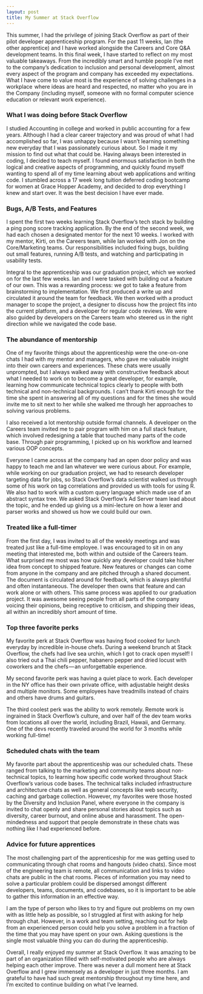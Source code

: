 ```yaml
---
layout: post
title: My Summer at Stack Overflow
---
```


This summer, I had the privilege of joining Stack Overflow as part of their pilot developer apprenticeship program. For the past 11 weeks, Ian (the other apprentice) and I have worked alongside the Careers and Core Q&A development teams. In this final week, I have started to reflect on my most valuable takeaways. From the incredibly smart and humble people I’ve met to the company’s dedication to inclusion and personal development, almost every aspect of the program and company has exceeded my expectations. What I have come to value most is the experience of solving challenges in a workplace  where ideas are heard and respected, no matter who you are in the Company (including myself, someone with no formal computer science education or relevant work experience).

### What I was doing before Stack Overflow
I studied Accounting in college and worked in public accounting for a few years. Although I had a clear career trajectory and was proud of what I had accomplished so far, I was unhappy because I wasn’t learning something new everyday that I was passionately curious about. So I made it my mission to find out what that could be. Having always been interested in coding, I decided to teach myself. I found enormous satisfaction in both the logical and creative aspects of programming, and quickly found myself wanting to spend all of my time learning about web applications and writing code. I stumbled across a 17 week long tuition deferred coding bootcamp for women at Grace Hopper Academy, and decided to drop everything I knew and start over. It was the best decision I have ever made. 

### Bugs, A/B Tests, and Features
I spent the first two weeks learning Stack Overflow’s tech stack by building a ping pong score tracking application. By the end of the second week, we had each chosen a designated mentor for the next 10 weeks. I worked with my mentor, Kirti, on the Careers team, while Ian worked with Jon on the Core/Marketing teams. Our responsibilities included fixing bugs, building out small features, running A/B tests, and watching and participating in usability tests.

Integral to the apprenticeship was our graduation project, which we worked on for the last few weeks. Ian and I were tasked with building out a feature of our own. This was a rewarding process: we got to take a feature from brainstorming to implementation. We first produced a write up and circulated it around the team for feedback. We then worked with a product manager to scope the project, a designer to discuss how the project fits into the current platform, and a developer for regular code reviews. We were also guided by developers on the Careers team who steered us in the right direction while we navigated the code base.

### The abundance of mentorship
One of my favorite things about the apprenticeship were the one-on-one chats I had with my mentor and managers, who gave me valuable insight into their own careers and experiences. These chats were usually unprompted, but I always walked away with constructive feedback about what I needed to work on to become a great developer, for example, learning how communicate technical topics clearly to people with both technical and non-technical backgrounds. I can’t thank Kirti enough for the time she spent in answering all of my questions and for the times she would invite me to sit next to her while she walked me through her approaches to solving various problems.

I also received a lot mentorship outside formal channels. A developer on the Careers team invited me to pair program with him on a full stack feature, which involved redesigning a table that touched many parts of the code base. Through pair programming, I picked up on his workflow and learned various OOP concepts.

Everyone I came across at the company had an open door policy and was happy to teach me and Ian whatever we were curious about. For example, while working on our graduation project, we had to research developer targeting data for jobs, so Stack Overflow’s data scientist walked us through some of his work on tag correlations and provided us with tools for using R. We also had to work with a custom query language which made use of an abstract syntax tree. We asked Stack Overflow’s Ad Server team lead about the topic, and he ended up giving us a mini-lecture on how a lexer and parser works and showed us how we could build our own. 

### Treated like a full-timer
From the first day, I was invited to all of the weekly meetings and was treated just like a full-time employee. I was encouraged to sit in on any meeting that interested me, both within and outside of the Careers team. What surprised me most was how quickly any developer could take his/her idea from concept to shipped feature. New features or changes can come from anyone in the company and are pitched through a shared document. The document is circulated around for feedback, which is always plentiful and often instantaneous. The developer then owns that feature and can work alone or with others. This same process was applied to our graduation project. It was awesome seeing people from all parts of the company voicing their opinions, being receptive to criticism, and shipping their ideas, all within an incredibly short amount of time.

### Top three favorite perks
My favorite perk at Stack Overflow was having food cooked for lunch everyday by incredible in-house chefs. During a weekend brunch at Stack Overflow, the chefs had live sea urchin, which I got to crack open myself! I also tried out a Thai chili pepper, habanero pepper and dried locust with coworkers and the chefs — an unforgettable experience.

My second favorite perk was having a quiet place to work. Each developer in the NY office has their own private office, with adjustable height desks and multiple monitors. Some employees have treadmills instead of chairs and others have drums and guitars. 

The third coolest perk was the ability to work remotely. Remote work is ingrained in Stack Overflow’s culture, and over half of the dev team works from locations all over the world, including Brazil, Hawaii, and Germany. One of the devs recently traveled around the world for 3 months while working full-time!

### Scheduled chats with the team
My favorite part about the apprenticeship was our scheduled chats. These ranged from talking to the marketing and community teams about non-technical topics, to learning how specific code worked throughout Stack Overflow’s various code bases. The technical talks included infrastructure and architecture chats as well as general concepts like web security, caching and garbage collection. However, my favorites were those hosted by the Diversity and Inclusion Panel, where everyone in the company is invited to chat openly and share personal stories about topics such as diversity, career burnout, and online abuse and harassment. The open-mindedness and support that people demonstrate in these chats was nothing like I had experienced before. 

### Advice for future apprentices
The most challenging part of the apprenticeship for me was getting used to communicating through chat rooms and hangouts (video chats). Since most of the engineering team is remote, all communication and links to video chats are public in the chat rooms. Pieces of information you may need to solve a particular problem could be dispersed amongst different developers, teams, documents, and codebases, so it is important to be able to gather this information in an effective way. 

I am the type of person who likes to try and figure out problems on my own with as little help as possible, so I struggled at first with asking for help through chat. However, in a work and team setting, reaching out for help from an experienced person could help you solve a problem in a fraction of the time that you may have spent on your own. Asking questions is the single most valuable thing you can do during the apprenticeship.

Overall, I really enjoyed my summer at Stack Overflow. It was amazing to be part of an organization filled with self-motivated people who are always helping each other improve. There was never a dull moment here at Stack Overflow and I grew immensely as a developer in just three months. I am grateful to have had such great mentorship throughout my time here, and I’m excited to continue building on what I’ve learned.
